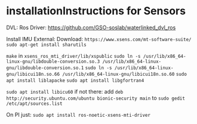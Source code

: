 # installationInstructions for Sensors


DVL: 
 Ros Driver: https://github.com/GSO-soslab/waterlinked_dvl_ros

Install IMU External:
Download: `https://www.xsens.com/mt-software-suite/`
 `sudo apt-get install sharutils`

`make` in `xsens_ros_mti_driver/lib/xspublic`
`sudo ln -s /usr/lib/x86_64-linux-gnu/libdouble-conversion.so.3 /usr/lib/x86_64-linux-gnu/libdouble-conversion.so.1`
`sudo ln -s /usr/lib/x86_64-linux-gnu/libicui18n.so.66 /usr/lib/x86_64-linux-gnu/libicui18n.so.60`
`sudo apt install liblapacke`
`sudo apt install libgfortran4`


`sudo apt install libicu60`
if not there:
add `deb http://security.ubuntu.com/ubuntu bionic-security main` to `sudo gedit /etc/apt/sources.list`

On PI just: `sudo apt install ros-noetic-xsens-mti-driver`